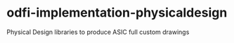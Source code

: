 # odfi-implementation-physicaldesign
Physical Design libraries to produce ASIC full custom drawings

